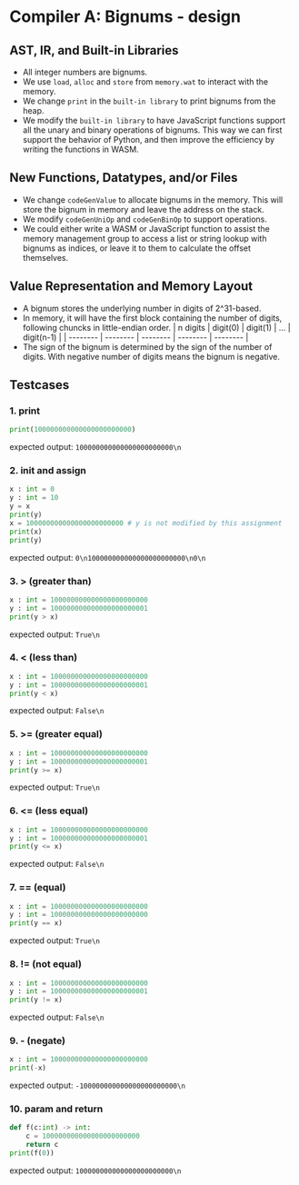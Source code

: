 # Compiler A: Bignums - design

## AST, IR, and Built-in Libraries
- All integer numbers are bignums.
- We use `load`, `alloc` and `store` from `memory.wat` to interact with the memory.
- We change `print` in the `built-in library` to print bignums from the heap.
- We modify the `built-in library` to have JavaScript functions support all the unary and binary operations of bignums. This way we can first support the behavior of Python, and then improve the efficiency by writing the functions in WASM.

## New Functions, Datatypes, and/or Files
- We change `codeGenValue` to allocate bignums in the memory. This will store the bignum in memory and leave the address on the stack.
- We modify `codeGenUniOp` and `codeGenBinOp` to support operations.
- We could either write a WASM or JavaScript function to assist the memory management group to access a list or string lookup with bignums as indices, or leave it to them to calculate the offset themselves.

## Value Representation and Memory Layout

- A bignum stores the underlying number in digits of 2^31-based.
- In memory, it will have the first block containing the number of digits, following chuncks in little-endian order.
    | n digits | digit(0) | digit(1) | ... | digit(n-1) |
    | -------- | -------- | -------- | -------- | -------- |
- The sign of the bignum is determined by the sign of the number of digits. With negative number of digits means the bignum is negative.



## Testcases
### 1. print
```python
print(100000000000000000000000)
```
expected output: `100000000000000000000000\n`

### 2. init and assign
```python
x : int = 0
y : int = 10
y = x
print(y)
x = 100000000000000000000000 # y is not modified by this assignment
print(x)
print(y)
```
expected output: `0\n100000000000000000000000\n0\n`

### 3. > (greater than)
```python
x : int = 100000000000000000000000
y : int = 100000000000000000000001
print(y > x)
```
expected output: `True\n`

### 4. < (less than)
```python
x : int = 100000000000000000000000
y : int = 100000000000000000000001
print(y < x)
```
expected output: `False\n`

### 5. >= (greater equal)
```python
x : int = 100000000000000000000000
y : int = 100000000000000000000001
print(y >= x)
```
expected output: `True\n`

### 6. <= (less equal)
```python
x : int = 100000000000000000000000
y : int = 100000000000000000000001
print(y <= x)
```
expected output: `False\n`

### 7. == (equal)
```python
x : int = 100000000000000000000000
y : int = 100000000000000000000000
print(y == x)
```
expected output: `True\n`

### 8. != (not equal)
```python
x : int = 100000000000000000000000
y : int = 100000000000000000000001
print(y != x)
```
expected output: `False\n`

### 9. - (negate)
```python
x : int = 100000000000000000000000
print(-x)
```
expected output: `-100000000000000000000000\n`

### 10. param and return
```python
def f(c:int) -> int:
    c = 100000000000000000000000
    return c
print(f(0))
```
expected output: `100000000000000000000000\n`